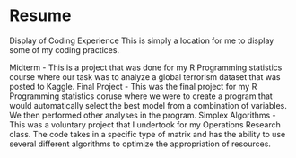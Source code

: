 # Resume
Display of Coding Experience
This is simply a location for me to display some of my coding practices.

Midterm - This is a project that was done for my R Programming statistics course where our task was to analyze a global terrorism dataset that was posted to Kaggle.
Final Project - This was the final project for my R Programming statistics coruse where we were to create a program that would automatically select the best model from a combination of variables. We then performed other analyses in the program.
Simplex Algorithms - This was a voluntary project that I undertook for my Operations Research class. The code takes in a specific type of matrix and has the ability to use several different algorithms to optimize the appropriation of resources.

